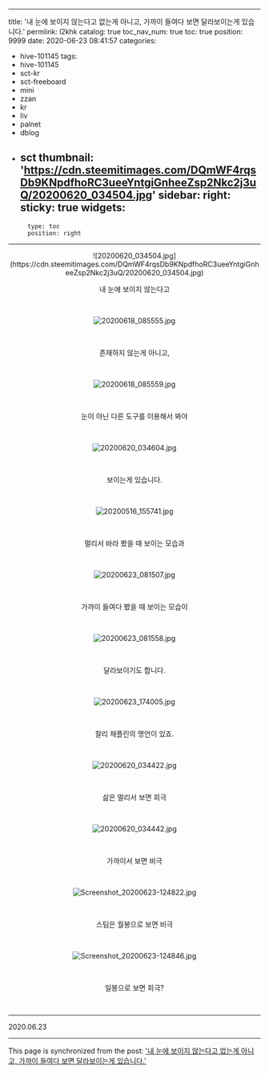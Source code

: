 
---
title: '내 눈에 보이지 않는다고 없는게 아니고, 가까이 들여다 보면 달라보이는게 있습니다.'
permlink: l2khk
catalog: true
toc_nav_num: true
toc: true
position: 9999
date: 2020-06-23 08:41:57
categories:
- hive-101145
tags:
- hive-101145
- sct-kr
- sct-freeboard
- mini
- zzan
- kr
- liv
- palnet
- dblog
- sct
thumbnail: 'https://cdn.steemitimages.com/DQmWF4rqsDb9KNpdfhoRC3ueeYntgiGnheeZsp2Nkc2j3uQ/20200620_034504.jpg'
sidebar:
    right:
        sticky: true
widgets:
    -
        type: toc
        position: right
---


<center>
![20200620_034504.jpg](https://cdn.steemitimages.com/DQmWF4rqsDb9KNpdfhoRC3ueeYntgiGnheeZsp2Nkc2j3uQ/20200620_034504.jpg)

<br>

내 눈에 보이지 않는다고

<br>

![20200618_085555.jpg](https://cdn.steemitimages.com/DQmdZMD7ERek6bVvwAaCwfYXcnS6hoFRiatrkFJV12teLmA/20200618_085555.jpg)

<br>

존재하지 않는게 아니고,

<br>

![20200618_085559.jpg](https://cdn.steemitimages.com/DQmNywKyixXVrfaQNQPKhdLTUauuBQH2QQ5rDxjokY7dS2F/20200618_085559.jpg)

<br>

눈이 아닌 다른 도구를 이용해서 봐야

<br>

![20200620_034604.jpg](https://cdn.steemitimages.com/DQmYNXYjfpBgxzQ5zSY8S2aGUHaEcKBYgMpWEqtz139RgP7/20200620_034604.jpg)

<br>

보이는게 있습니다.

<br>

![20200516_155741.jpg](https://cdn.steemitimages.com/DQmVNvxCHyMEwb4YwUjDHLKyqqBhCFEEi7i12vJH6gB81Pu/20200516_155741.jpg)

<br>

멀리서 바라 봤을 때 보이는 모습과

<br>

![20200623_081507.jpg](https://cdn.steemitimages.com/DQmbLe1bgvZzhFHxsHLw38wjG4zv3EfMmkLhQuSD6mmejc2/20200623_081507.jpg)

<br>

가까이 들여다 봤을 때 보이는 모습이

<br>

![20200623_081558.jpg](https://cdn.steemitimages.com/DQmSsZuoR9hcU5VEiQJsmjqcharKqae3yVfc5QSmbHXGGdo/20200623_081558.jpg)

<br>

달라보이기도 합니다.

<br>

![20200623_174005.jpg](https://cdn.steemitimages.com/DQmSknwMj5icQchF365yTbX9VBsPbin2iHfoMRZr7nR7Raz/20200623_174005.jpg)

<br>

찰리 채플린의 명언이 있죠.

<br>

![20200620_034422.jpg](https://cdn.steemitimages.com/DQmbDsYPmrZGcFwYUPc74w2oofL5JcBy6N6CPnaFuzQcrfF/20200620_034422.jpg)

<br>

삶은 멀리서 보면 희극

<br>

![20200620_034442.jpg](https://cdn.steemitimages.com/DQmP17PbzXBiksEfngrpVKinL3PsGLujavuU8f4QcHnZXq8/20200620_034442.jpg)

<br>

가까이서 보면 비극

<br>

![Screenshot_20200623-124822.jpg](https://cdn.steemitimages.com/DQmexMHNp155f1dD89mruevK4FgmfU2XNxseihf9uM9QiM1/Screenshot_20200623-124822.jpg)

<br>

스팀은 월봉으로 보면 비극

<br>

![Screenshot_20200623-124846.jpg](https://cdn.steemitimages.com/DQmRPhL1VdpZRoNeJXEZmnmHprLFtK2iCTooUDkfP4nVSzz/Screenshot_20200623-124846.jpg)

<br>

일봉으로 보면 희극?

​</center>

***

2020.06.23

- - -

This page is synchronized from the post: ['내 눈에 보이지 않는다고 없는게 아니고, 가까이 들여다 보면 달라보이는게 있습니다.'](https://steemit.com/@lucky2015/l2khk)
